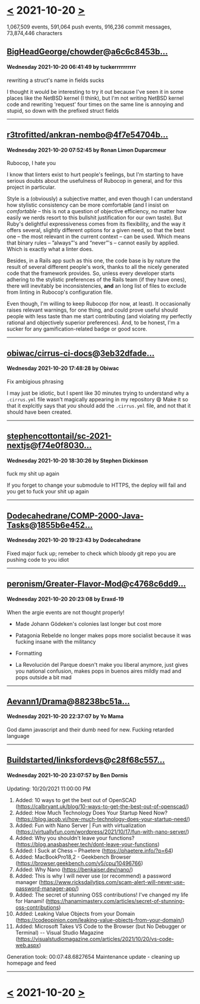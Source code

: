 # [<](2021-10-19.md) 2021-10-20 [>](2021-10-21.md)

1,067,509 events, 591,064 push events, 916,236 commit messages, 73,874,446 characters


## [BigHeadGeorge/chowder](https://github.com/BigHeadGeorge/chowder)@[a6c6c8453b...](https://github.com/BigHeadGeorge/chowder/commit/a6c6c8453b03e13258f9dac5163be841ee6ccc40)
#### Wednesday 2021-10-20 06:41:49 by tuckerrrrrrrrrr

rewriting a struct's name in fields sucks

I thought it would be interesting to try it out because I've
seen it in some places like the NetBSD kernel (I think), but
I'm not writing NetBSD kernel code and rewriting 'request' four
times on the same line is annoying and stupid, so down with the
prefixed struct fields

---
## [r3trofitted/ankran-nembo](https://github.com/r3trofitted/ankran-nembo)@[4f7e54704b...](https://github.com/r3trofitted/ankran-nembo/commit/4f7e54704b082ee7cb3df97ef389747dd2361fc3)
#### Wednesday 2021-10-20 07:52:45 by Ronan Limon Duparcmeur

Rubocop, I hate you

I know that linters exist to hurt people's feelings, but I'm starting to
have serious doubts about the usefulness of Rubocop in general, and for
this project in particular.

Style is a (obviously) a subjective matter, and even though I can understand
how stylistic consistency can be more comfortable (and I insist on _comfortable_ –
this is not a question of objective efficiency, no matter how easily we nerds
resort to this bullshit justification for our own taste). But Ruby's delightful
expressiveness comes from its flexibility, and the way it offers several, slightly
different options for a given need, so that the best one – the most relevant
in the current context – can be used. Which means that binary rules – ”always”'s and
“never”'s – cannot easily by applied. Which is exactly what a linter does.

Besides, in a Rails app such as this one, the code base is by nature the result
of several different people's work, thanks to all the nicely generated code that
the framework provides. So, unless every developer starts adhering to the stylistic
preferences of the Rails team (if they have ones), there will inevitably be
inconsistencies, **and** an long list of files to exclude from linting in Rubocop's
configuration file.

Even though, I'm willing to keep Rubocop (for now, at least). It occasionally raises
relevant warnings, for one thing, and could prove useful should people with less
taste than me start contributing (and violating my perfectly rational and objectively
superior preferences). And, to be honest, I'm a sucker for any gamification-related
badge or good score.

---
## [obiwac/cirrus-ci-docs](https://github.com/obiwac/cirrus-ci-docs)@[3eb32dfade...](https://github.com/obiwac/cirrus-ci-docs/commit/3eb32dfadeba4e00a37961a1c6c30ad5c3bbc5b9)
#### Wednesday 2021-10-20 17:48:28 by Obiwac

Fix ambigious phrasing

I may just be idiotic, but I spent like 30 minutes trying to understand why a `.cirrus.yml` file wasn't magically appearing in my repository :smile: 
Make it so that it explcitly says that *you* should add the `.cirrus.yml` file, and not that it should have been created.

---
## [stephencottontail/sc-2021-nextjs](https://github.com/stephencottontail/sc-2021-nextjs)@[f74e0f8030...](https://github.com/stephencottontail/sc-2021-nextjs/commit/f74e0f80301e390ec9e5c0e7b004a563692db5e7)
#### Wednesday 2021-10-20 18:30:26 by Stephen Dickinson

fuck my shit up again

If you forget to change your submodule to HTTPS, the deploy will
fail and you get to fuck your shit up again

---
## [Dodecahedrane/COMP-2000-Java-Tasks](https://github.com/Dodecahedrane/COMP-2000-Java-Tasks)@[1855b6e452...](https://github.com/Dodecahedrane/COMP-2000-Java-Tasks/commit/1855b6e45298ee8c5ed500b18087c1643b595cd5)
#### Wednesday 2021-10-20 19:23:43 by Dodecahedrane

Fixed major fuck up; remeber to check which bloody git repo you are pushing code to you idiot

---
## [peronism/Greater-Flavor-Mod](https://github.com/peronism/Greater-Flavor-Mod)@[c4768c6dd9...](https://github.com/peronism/Greater-Flavor-Mod/commit/c4768c6dd9f668fa5b1ce1cb69c9f4b869afaae3)
#### Wednesday 2021-10-20 20:23:08 by Eraxd-19

When the argie events are not thought properly!

- Made Johann Gödeken's colonies last longer but cost more

- Patagonia Rebelde no longer makes pops more socialist because it was fucking insane with the militancy

- Formatting

- La Revolución del Parque doesn't make you liberal anymore, just gives you national confusion, makes pops in buenos aires mildly mad and pops outside a bit mad

---
## [Aevann1/Drama](https://github.com/Aevann1/Drama)@[88238bc51a...](https://github.com/Aevann1/Drama/commit/88238bc51a35100cc3b916255ee535dd1c832be6)
#### Wednesday 2021-10-20 22:37:07 by Yo Mama

God damn javascript and their dumb need for new. Fucking retarded language

---
## [Buildstarted/linksfordevs](https://github.com/Buildstarted/linksfordevs)@[c28f68c557...](https://github.com/Buildstarted/linksfordevs/commit/c28f68c5570453a5594242d4665677d32019518a)
#### Wednesday 2021-10-20 23:07:57 by Ben Dornis

Updating: 10/20/2021 11:00:00 PM

 1. Added: 10 ways to get the best out of OpenSCAD
    (https://calbryant.uk/blog/10-ways-to-get-the-best-out-of-openscad/)
 2. Added: How Much Technology Does Your Startup Need Now?
    (https://blog.jacob.vi/how-much-technology-does-your-startup-need/)
 3. Added: Fun with Nano Server | Fun with virtualization
    (https://virtuallyfun.com/wordpress/2021/10/17/fun-with-nano-server/)
 4. Added: Why you shouldn't leave your functions?
    (https://blog.anasbasheer.tech/dont-leave-your-functions)
 5. Added: I Suck at Chess – Phaetere
    (https://phaetere.info/?p=64)
 6. Added: MacBookPro18,2 - Geekbench Browser
    (https://browser.geekbench.com/v5/cpu/10496766)
 7. Added: Why Nano
    (https://benkaiser.dev/nano/)
 8. Added: This is why I will never use (or recommend) a password manager
    (https://www.ricksdailytips.com/scam-alert-will-never-use-password-manager-app/)
 9. Added: The secret of stunning OSS contributions! I've changed my life for Hanami!
    (https://hanamimastery.com/articles/secret-of-stunning-oss-contributions)
10. Added: Leaking Value Objects from your Domain
    (https://codeopinion.com/leaking-value-objects-from-your-domain/)
11. Added: Microsoft Takes VS Code to the Browser (but No Debugger or Terminal) -- Visual Studio Magazine
    (https://visualstudiomagazine.com/articles/2021/10/20/vs-code-web.aspx)

Generation took: 00:07:48.6827654
 Maintenance update - cleaning up homepage and feed

---

# [<](2021-10-19.md) 2021-10-20 [>](2021-10-21.md)

